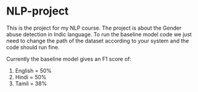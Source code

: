 # NLP-project
This is the project for my NLP course. The project is about the Gender abuse detection in Indic language.
To run the baseline model code we just need to change the path of the dataset according to your system  and the code should run fine.


Currently the baseline model gives an F1 score of:
  1) English = 50%
  2) Hindi = 50%
  3) Tamil = 38%
